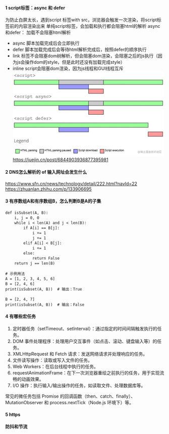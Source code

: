 #### 1 script标签：async 和 defer
为防止白屏太长，遇到script 标签with src，浏览器会触发一次渲染，将script标签前的内容渲染出来
单纯script标签，会加载和执行都会阻塞html的解析
async和defer： 加载不会阻塞html解析
- async 脚本加载完成后会立即执行
- defer 脚本加载完成后会等待html解析完成后，按照defer的顺序执行
- link 标签不会阻塞dom树解析，但会阻塞dom渲染，会阻塞之后的js执行（因为js会操作dom的style，但是此时还没有加载完成style）
- inline script会阻塞dom渲染，因为js线程和GUI线程互斥
![loading time](../image/script-async-defer.jpg)
https://juejin.cn/post/6844903936877395981
#### 2 DNS怎么解析的 of 输入网址会发生什么
https://www.sfn.cn/news/technology/detail/222.html?navId=22
https://zhuanlan.zhihu.com/p/133906695
#### 3 有序数组A和有序数组B，怎么判断B是A的子集
```
def isSubset(A, B):
    i, j = 0, 0
    while i < len(A) and j < len(B):
        if A[i] == B[j]:
            i += 1
            j += 1
        elif A[i] < B[j]:
            i += 1
        else:
            return False
    return j == len(B)

# 示例用法
A = [1, 2, 3, 4, 5, 6]
B = [2, 4, 6]
print(isSubset(A, B))  # 输出：True

B = [2, 4, 7]
print(isSubset(A, B))  # 输出：False

```
#### 4 有哪些宏任务
1. 定时器任务（setTimeout、setInterval）：通过指定的时间间隔触发执行的任务。
2. DOM 事件处理程序：处理用户交互事件（如点击、滚动、键盘输入等）的任务。
3. XMLHttpRequest 和 Fetch 请求：发送网络请求并处理响应的任务。
4. 文件读写操作：读取或写入文件的任务。
5. Web Workers：在后台线程中执行的任务。
6. requestAnimationFrame：在下一次浏览器重绘之前执行的任务，用于实现流畅的动画效果。
7. I/O 操作：执行输入/输出操作的任务，如读取文件、处理数据库等。

常见的微任务包括 Promise 的回调函数（then、catch、finally）、MutationObserver 和 process.nextTick（Node.js 环境下）等。
#### 5 https
#### 防抖和节流